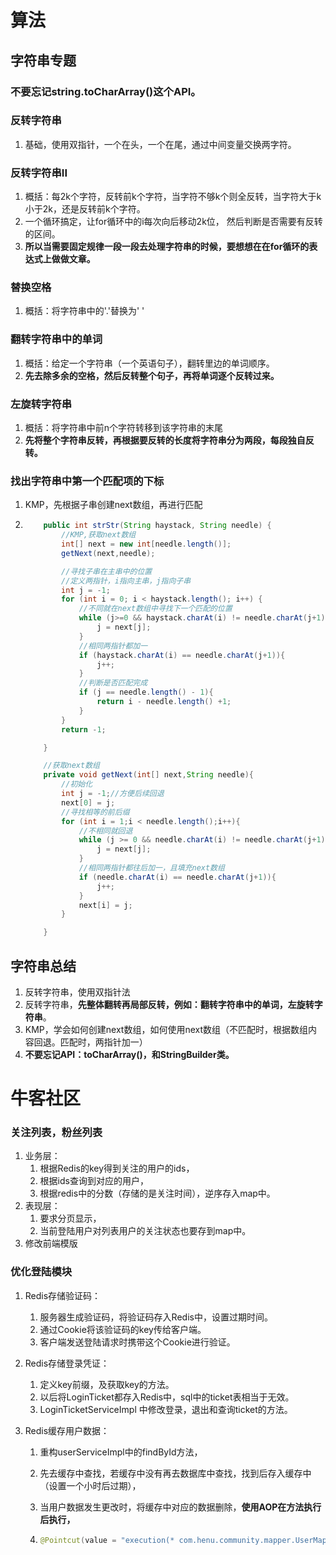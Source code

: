 # 算法

## 字符串专题

### **不要忘记string.toCharArray()这个API。**

### 反转字符串

1. 基础，使用双指针，一个在头，一个在尾，通过中间变量交换两字符。

### 反转字符串II

1. 概括：每2k个字符，反转前k个字符，当字符不够k个则全反转，当字符大于k小于2k，还是反转前k个字符。
2. 一个循环搞定，让for循环中的i每次向后移动2k位， 然后判断是否需要有反转的区间。 
3.  **所以当需要固定规律一段一段去处理字符串的时候，要想想在在for循环的表达式上做做文章。** 

### 替换空格

1. 概括：将字符串中的'.'替换为' '

### 翻转字符串中的单词

1. 概括：给定一个字符串（一个英语句子），翻转里边的单词顺序。
2. **先去除多余的空格，然后反转整个句子，再将单词逐个反转过来。**

### 左旋转字符串

1. 概括：将字符串中前n个字符转移到该字符串的末尾
2. **先将整个字符串反转，再根据要反转的长度将字符串分为两段，每段独自反转。**

### 找出字符串中第一个匹配项的下标

1. KMP，先根据子串创建next数组，再进行匹配

2. ```java
       public int strStr(String haystack, String needle) {
           //KMP,获取next数组
           int[] next = new int[needle.length()];
           getNext(next,needle);
   
           //寻找子串在主串中的位置
           //定义两指针，i指向主串，j指向子串
           int j = -1;
           for (int i = 0; i < haystack.length(); i++) {
               //不同就在next数组中寻找下一个匹配的位置
               while (j>=0 && haystack.charAt(i) != needle.charAt(j+1)){
                   j = next[j];
               }
               //相同两指针都加一
               if (haystack.charAt(i) == needle.charAt(j+1)){
                   j++;
               }
               //判断是否匹配完成
               if (j == needle.length() - 1){
                   return i - needle.length() +1;
               }
           }
           return -1;
   
       }
   
       //获取next数组
       private void getNext(int[] next,String needle){
           //初始化
           int j = -1;//方便后续回退
           next[0] = j;
           //寻找相等的前后缀
           for (int i = 1;i < needle.length();i++){
               //不相同就回退
               while (j >= 0 && needle.charAt(i) != needle.charAt(j+1)){
                   j = next[j];
               }
               //相同两指针都往后加一，且填充next数组
               if (needle.charAt(i) == needle.charAt(j+1)){
                   j++;
               }
               next[i] = j;
           }
   
       }
   
   ```

## 字符串总结

1. 反转字符串，使用双指针法
2. 反转字符串，**先整体翻转再局部反转，例如：翻转字符串中的单词，左旋转字符串**。
3. KMP，学会如何创建next数组，如何使用next数组（不匹配时，根据数组内容回退。匹配时，两指针加一）
4. **不要忘记API：toCharArray()，和StringBuilder类。**



# 牛客社区

### 关注列表，粉丝列表

1. 业务层：
   1. 根据Redis的key得到关注的用户的ids，
   2. 根据ids查询到对应的用户，
   3. 根据redis中的分数（存储的是关注时间），逆序存入map中。
2. 表现层：
   1. 要求分页显示，
   2. 当前登陆用户对列表用户的关注状态也要存到map中。
3. 修改前端模版

### 优化登陆模块

1. Redis存储验证码：

   1. 服务器生成验证码，将验证码存入Redis中，设置过期时间。
   2. 通过Cookie将该验证码的key传给客户端。
   3. 客户端发送登陆请求时携带这个Cookie进行验证。

2. Redis存储登录凭证：

   1. 定义key前缀，及获取key的方法。
   2. 以后将LoginTicket都存入Redis中，sql中的ticket表相当于无效。
   3.  LoginTicketServiceImpl 中修改登录，退出和查询ticket的方法。

3. Redis缓存用户数据：

   1. 重构userServiceImpl中的findById方法，

   2. 先去缓存中查找，若缓存中没有再去数据库中查找，找到后存入缓存中（设置一个小时后过期），

   3. 当用户数据发生更改时，将缓存中对应的数据删除，**使用AOP在方法执行后执行，**

   4. ```java
      @Pointcut(value = "execution(* com.henu.community.mapper.UserMapper.update*(..))")
      ```

      























